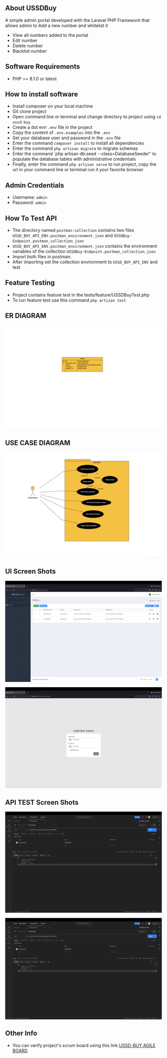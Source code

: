 ## About USSDBuy

A simple admin portal developed with the Laravel PHP Framework that allows admin to
Add a new number and whitelist it
- View all numbers added to the portal
- Edit number
- Delete number
- Blacklist number

## Software Requirements
- PHP >= 8.1.0 or latest

## How to install software
- Install composer on your local machine
- Git clone project 
- Open command line or terminal and change directory to project using `cd ussd-buy`
- Create a dot evn `.env` file in the project
- Copy the content of `.env.examples` into the `.env`
- Set your database user and password in the `.env` file
- Enter the command `composer install` to install all dependencies
- Enter the command `php artisan migrate` to migrate schemas
- Enter the command `php artisan db:seed --class=DatabaseSeeder" to populate the database tables with administrative credentials
- Finally, enter the command `php artisan serve` to run project, copy the url in your command line or terminal run it your favorite browser

## Admin Credentials
- Username: `admin`
- Password: `admin`

## How To Test API

- The directory named `postman-collection` contains two files `USSD_BUY_API_ENV.postman_environment.json` and `USSDBuy-Endpoint.postman_collection.json`
- `USSD_BUY_API_ENV.postman_environment.json` contains the environment variables of the collection `USSDBuy-Endpoint.postman_collection.json`
- Import both files in postman.
- After importing set the collection environment to `USSD_BUY_API_ENV` and test

## Feature Testing
- Project contains feature test in the tests/feature/USSDBuyTest.php
- To run feature test use this command `php artisan test`

## ER DIAGRAM
<p align="center">
    <img src="./diagrams/er-diagram.png" alt="ER Diagram"/>
</a>

## USE CASE DIAGRAM
<p align="center">
    <img src="./diagrams/use-case-diagram.png" alt="Use Case Diagram"/>
</a>

## UI Screen Shots
<p align="center">
    <img src="./screenshots/portal.png" alt="Portal UI"/>
</a>
<p align="center">
    <img src="./screenshots/login.png" alt="Login UI"/>
</a>

## API TEST Screen Shots
<p align="center">
    <img src="./screenshots/blocked-test.png" alt="Blocked API Response"/>
</a>
<p align="center">
    <img src="./screenshots/active-test.png" alt="Active API Response"/>
</a>

## Other Info
- You can verify project's scrum board using this link [USSD-BUY AGILE BOARD](https://trello.com/invite/b/7offekwM/ATTI1eb78df1a48a837f4239ee5b4b89be9eACEBA54C/ussd-buy)